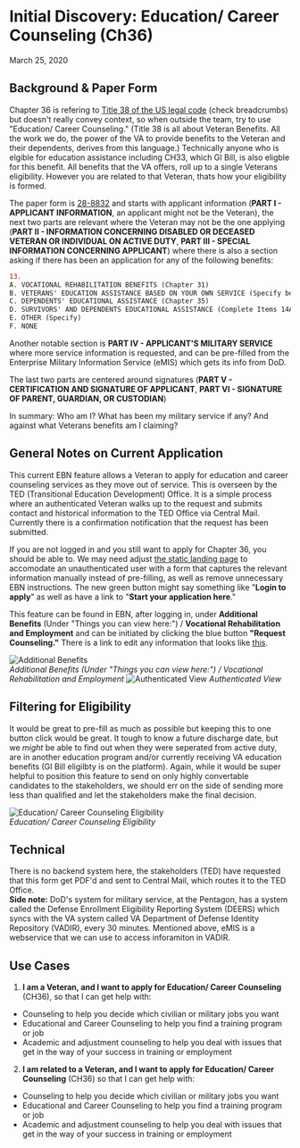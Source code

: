 # Initial Discovery: Education/ Career Counseling (Ch36)
March 25, 2020

## Background & Paper Form
Chapter 36 is refering to [Title 38 of the US legal code](https://www.law.cornell.edu/uscode/text/38/3697A) (check breadcrumbs) but doesn't really convey context, so when outside the team, try to use "Education/ Career Counseling."  (Title 38 is all about Veteran Benefits.  All the work we do, the power of the VA to provide benefits to the Veteran and their dependents, derives from this language.)  Technically anyone who is elgible for education assistance including CH33, which GI Bill, is also eligble for this benefit.  All benefits that the VA offers, roll up to a single Veterans eligibility.  However you are related to that Veteran, thats how your eligibility is formed.

The paper form is [28-8832](https://www.vba.va.gov/pubs/forms/VBA-28-8832-ARE.pdf) and starts with applicant information (**PART I - APPLICANT INFORMATION**, an applicant might not be the Veteran), the next two parts are relevant where the Veteran may not be the one applying (**PART II - INFORMATION CONCERNING DISABLED OR DECEASED VETERAN OR INDIVIDUAL ON ACTIVE DUTY**, **PART III - SPECIAL INFORMATION CONCERNING APPLICANT**) where there is also a section asking if there has been an application for any of the following benefits: 
```diff
13.
A. VOCATIONAL REHABILITATION BENEFITS (Chapter 31)
B. VETERANS' EDUCATION ASSISTANCE BASED ON YOUR OWN SERVICE (Specify benefit)
C. DEPENDENTS' EDUCATIONAL ASSISTANCE (Chapter 35)
D. SURVIVORS' AND DEPENDENTS EDUCATIONAL ASSISTANCE (Complete Items 14A and 14B) on reverse)
E. OTHER (Specify)
F. NONE
```
Another notable section is **PART IV - APPLICANT'S MILITARY SERVICE** where more service information is requested, and can be pre-filled from the Enterprise Military Information Service (eMIS) which gets its info from DoD.

The last two parts are centered around signatures (**PART V - CERTIFICATION AND SIGNATURE OF APPLICANT**, **PART VI - SIGNATURE OF PARENT, GUARDIAN, OR CUSTODIAN**)

In summary: Who am I? What has been my military service if any? And against what Veterans benefits am I claiming?

## General Notes on Current Application
This current EBN feature allows a Veteran to apply for education and career counseling services as they move out of service.  This is overseen by the TED (Transitional Education Development) Office.  It is a simple process where an authenticated Veteran walks up to the request and submits contact and historical information to the TED Office via Central Mail.  Currently there is a confirmation notification that the request has been submitted.

If you are not logged in and you still want to apply for Chapter 36, you should be able to. We may need adjust [the static landing page](https://www.va.gov/careers-employment/education-and-career-counseling/) to accomodate an unauthenticated user with a form that captures the relevant information manually instead of pre-filling, as well as remove unnecessary EBN instructions.  The new green button might say something like "**Login to apply**" as well as have a link to "**Start your application here**."

This feature can be found in EBN, after logging in, under **Additional Benefits** (Under "Things you can view here:") / **Vocational Rehabilitation and Employment** and can be initiated by clicking the blue button **"Request Counseling."**  There is a link to edit any information that looks like [this](https://github.com/department-of-veterans-affairs/va.gov-team/blob/master/teams/vsa/teams/ebenefits/features/apply-CH36-VRE-counseling/discovery/images/pers-info.JPG).

![Additional Benefits](https://github.com/department-of-veterans-affairs/va.gov-team/blob/master/teams/vsa/teams/ebenefits/features/apply-CH36-VRE-counseling/discovery/images/addtl-benefits.JPG)  
_Additional Benefits (Under "Things you can view here:") / Vocational Rehabilitation and Employment_
![Authenticated View](https://github.com/department-of-veterans-affairs/va.gov-team/blob/master/teams/vsa/teams/ebenefits/features/apply-CH36-VRE-counseling/screenshot.png)
_Authenticated View_

## Filtering for Eligibility
It would be great to pre-fill as much as possible but keeping this to one button click would be great.  It tough to know a future discharge date, but we _might_ be able to find out when they were seperated from active duty, are in another education program and/or currently receiving VA education benefits (GI Bill eligilbty is on the platform).  Again, while it would be super helpful to position this feature to send on only highly convertable candidates to the stakeholders, we should err on the side of sending more less than qualified and let the stakeholders make the final decision.

![Education/ Career Counseling Eligibility](https://github.com/department-of-veterans-affairs/va.gov-team/blob/master/teams/vsa/teams/ebenefits/features/apply-CH36-VRE-counseling/discovery/images/eligible.JPG)  
_Education/ Career Counseling Eligibility_

## Technical
There is no backend system here, the stakeholders (TED) have requested that this form get PDF'd and sent to Central Mail, which routes it to the TED Office.  
**Side note:** DoD's system for military service, at the Pentagon, has a system called the Defense Enrollment Eligibility Reporting System (DEERS) which syncs with the VA system called VA Department of Defense Identity Repository (VADIR), every 30 minutes. Mentioned above, eMIS is a webservice that we can use to access inforamiton in VADIR.

## Use Cases
1. **I am a Veteran, and I want to apply for Education/ Career Counseling** (CH36), so that I can get help with:
- Counseling to help you decide which civilian or military jobs you want
- Educational and Career Counseling to help you find a training program or job
- Academic and adjustment counseling to help you deal with issues that get in the way of your success in training or employment
2. **I am related to a Veteran, and I want to apply for Education/ Career Counseling** (CH36) so that I can get help with:
- Counseling to help you decide which civilian or military jobs you want
- Educational and Career Counseling to help you find a training program or job
- Academic and adjustment counseling to help you deal with issues that get in the way of your success in training or employment

